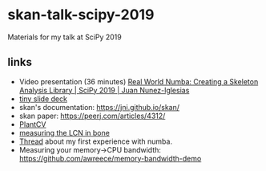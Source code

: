 # skan-talk-scipy-2019

Materials for my talk at SciPy 2019

## links

- Video presentation (36 minutes) [Real World Numba: Creating a Skeleton Analysis Library | SciPy 2019 | Juan Nunez-Iglesias](https://www.youtube.com/watch?v=0pUPNMglnaE)
- [tiny slide deck](https://docs.google.com/presentation/d/1TOYF3QhBloJQyNb0Mgp7_Tm9M23na0A6RcdW9OExZxs/edit?usp=sharing)
- skan's documentation: https://jni.github.io/skan/
- skan paper: https://peerj.com/articles/4312/
- [PlantCV](https://plantcv.readthedocs.io/en/stable/)
- [measuring the LCN in bone](https://link.springer.com/article/10.1007/s11914-019-00515-z)
- [Thread](https://groups.google.com/a/continuum.io/forum/#!searchin/numba-users/nbody%7Csort:date/numba-users/pAEPXJVb_CM/Vf5HX2y-AQAJ)
  about my first experience with numba.
- Measuring your memory->CPU bandwidth: https://github.com/awreece/memory-bandwidth-demo

  
